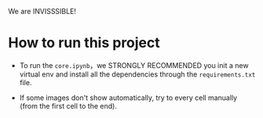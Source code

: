 We are INVISSSIBLE!

# How to run this project

* To run the `core.ipynb`，we STRONGLY RECOMMENDED you init a new virtual env and install all the dependencies through the `requirements.txt` file.

* If some images don't show automatically, try to every cell manually (from the first cell to the end).

